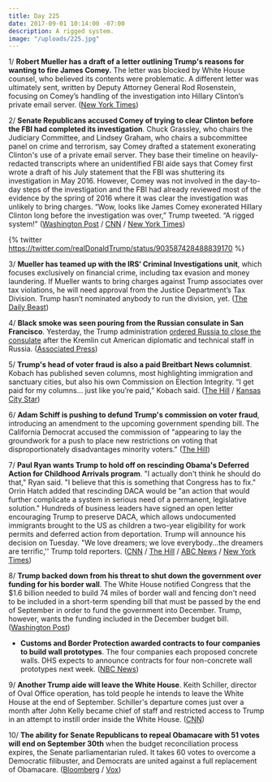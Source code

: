 ```yaml
---
title: Day 225
date: 2017-09-01 10:14:00 -07:00
description: A rigged system.
image: "/uploads/225.jpg"
---
```


1/ **Robert Mueller has a draft of a letter outlining Trump's reasons for wanting to fire James Comey.** The letter was blocked by White House counsel, who believed its contents were problematic. A different letter was ultimately sent, written by Deputy Attorney General Rod Rosenstein, focusing on Comey’s handling of the investigation into Hillary Clinton’s private email server. ([New York Times](https://www.nytimes.com/2017/09/01/us/politics/trump-comey-firing-letter.html))

2/ **Senate Republicans accused Comey of trying to clear Clinton before the FBI had completed its investigation**. Chuck Grassley, who chairs the Judiciary Committee, and Lindsey Graham, who chairs a subcommittee panel on crime and terrorism, say Comey drafted a statement exonerating Clinton's use of a private email server. They base their timeline on heavily-redacted transcripts where an unidentified FBI aide says that Comey first wrote a draft of his July statement that the FBI was shuttering its investigation in May 2016. However, Comey was not involved in the day-to-day steps of the investigation and the FBI had already reviewed most of the evidence by the spring of 2016 where it was clear the investigation was unlikely to bring charges. “Wow, looks like James Comey exonerated Hillary Clinton long before the investigation was over,” Trump tweeted. “A rigged system!” ([Washington Post](https://www.washingtonpost.com/powerpost/top-senate-republicans-accuse-comey-of-planning-to-clear-clinton-before-interviewing-her/2017/09/01/7518088e-8f22-11e7-84c0-02cc069f2c37_story.html) / [CNN](http://www.cnn.com/2017/08/31/politics/comey-clinton-investigation/index.html) / [New York Times](https://www.nytimes.com/2017/09/01/us/politics/donald-trump-james-comey.html?_r=0))

{% twitter https://twitter.com/realDonaldTrump/status/903587428488839170 %}

3/ **Mueller has teamed up with the IRS’ Criminal Investigations unit**, which focuses exclusively on financial crime, including tax evasion and money laundering. If Mueller wants to bring charges against Trump associates over tax violations, he will need approval from the Justice Department’s Tax Division. Trump hasn’t nominated anybody to run the division, yet. ([The Daily Beast](http://www.thedailybeast.com/exclusive-mueller-enlists-the-irs-for-his-trump-russia-investigation))

4/ **Black smoke was seen pouring from the Russian consulate in San Francisco**. Yesterday, the Trump administration [ordered Russia to close the consulate](https://whatthefuckjusthappenedtoday.com/2017/08/31/day-224/#6-the-state-department-ordered-russi) after the Kremlin cut American diplomatic and technical staff in Russia. ([Associated Press](https://www.apnews.com/9549026d1ed946e98d5119c785f2a388))

5/ **Trump's head of voter fraud is also a paid Breitbart News columnist**. Kobach has published seven columns, most highlighting immigration and sanctuary cities, but also his own Commission on Election Integrity. “I get paid for my columns... just like you’re paid,” Kobach said. ([The Hill](http://thehill.com/blogs/blog-briefing-room/news/348824-trump-voter-fraud-panel-head-confirms-hes-a-paid-breitbart) / [Kansas City Star](http://www.kansascity.com/news/politics-government/article170581152.html))

6/ **Adam Schiff is pushing to defund Trump's commission on voter fraud**, introducing an amendment to the upcoming government spending bill. The California Democrat accused the commission of "appearing to lay the groundwork for a push to place new restrictions on voting that disproportionately disadvantages minority voters." ([The Hill](http://thehill.com/homenews/house/348807-dem-pushes-to-defund-trumps-voter-fraud-commission))

7/ **Paul Ryan wants Trump to hold off on rescinding Obama's Deferred Action for Childhood Arrivals program**. "I actually don't think he should do that," Ryan said. "I believe that this is something that Congress has to fix." Orrin Hatch added that rescinding DACA would be "an action that would further complicate a system in serious need of a permanent, legislative solution." Hundreds of business leaders have signed an open letter encouraging Trump to preserve DACA, which allows undocumented immigrants brought to the US as children a two-year eligibility for work permits and deferred action from deportation. Trump will announce his decision on Tuesday. "We love dreamers; we love everybody...the dreamers are terrific,'' Trump told reporters. ([CNN](http://www.cnn.com/2017/09/01/politics/paul-ryan-daca-trump-immigration/index.html) / [The Hill](http://thehill.com/homenews/senate/348862-orrin-hatch-tells-trump-not-to-scrap-daca) / [ABC News](http://abcnews.go.com/Politics/facebook-apple-amazon-google-execs-business-leaders-trump/story?id=49556679) / [New York Times](https://www.nytimes.com/2017/09/01/us/politics/trump-daca-dreamers-immigration.html))

8/ **Trump backed down from his threat to shut down the government over funding for his border wall**. The White House notified Congress that the $1.6 billion needed to build 74 miles of border wall and fencing don't need to be included in a short-term spending bill that must be passed by the end of September in order to fund the government into December. Trump, however, wants the funding included in the December budget bill. ([Washington Post](https://www.washingtonpost.com/news/wonk/wp/2017/09/01/trump-pulls-back-threat-to-shutdown-government-over-border-wall-for-now/))

* **Customs and Border Protection awarded contracts to four companies to build wall prototypes**. The four companies each proposed concrete walls. DHS expects to announce contracts for four non-concrete wall prototypes next week. ([NBC News](https://www.nbcnews.com/politics/politics-news/dhs-awards-four-contracts-border-wall-prototypes-n797826))

9/ **Another Trump aide will leave the White House**. Keith Schiller, director of Oval Office operation, has told people he intends to leave the White House at the end of September. Schiller's departure comes just over a month after John Kelly became chief of staff and restricted access to Trump in an attempt to instill order inside the White House. ([CNN](http://www.cnn.com/2017/09/01/politics/keith-schiller-donald-trump/))

10/ **The ability for Senate Republicans to repeal Obamacare with 51 votes will end on September 30th** when the budget reconciliation process expires, the Senate parliamentarian ruled. It takes 60 votes to overcome a Democratic filibuster, and Democrats are united against a full replacement of Obamacare. ([Bloomberg](https://www.bloomberg.com/news/articles/2017-09-01/senate-official-complicates-any-new-obamacare-repeal-effort) / [Vox](https://www.vox.com/policy-and-politics/2017/9/1/16243318/senate-budget-reconciliaton-obamacare-repeal-deadline))
